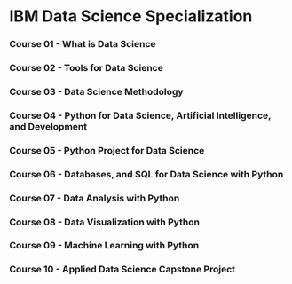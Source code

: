 # **IBM Data Science Specialization**

### Course 01 - What is Data Science
### Course 02 - Tools for Data Science
### Course 03 - Data Science Methodology
### Course 04 - Python for Data Science, Artificial Intelligence, and Development
### Course 05 - Python Project for Data Science
### Course 06 - Databases, and SQL for Data Science with Python
### Course 07 - Data Analysis with Python
### Course 08 - Data Visualization with Python
### Course 09 - Machine Learning with Python
### Course 10 - Applied Data Science Capstone Project
